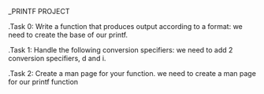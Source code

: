 _PRINTF PROJECT

.Task 0:
Write a function that produces output according to a format:
we need to create the base of our printf.

.Task 1:
Handle the following conversion specifiers:
we need to add 2 conversion specifiers, d and i.

.Task 2:
Create a man page for your function.
we need to create a man page for our printf function